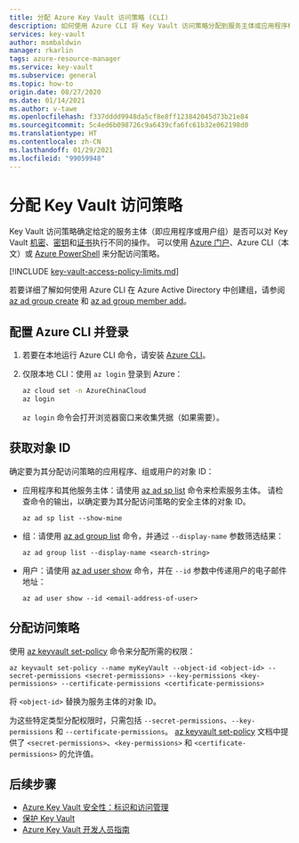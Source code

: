 ```yaml
---
title: 分配 Azure Key Vault 访问策略 (CLI)
description: 如何使用 Azure CLI 将 Key Vault 访问策略分配到服务主体或应用程序标识。
services: key-vault
author: msmbaldwin
manager: rkarlin
tags: azure-resource-manager
ms.service: key-vault
ms.subservice: general
ms.topic: how-to
origin.date: 08/27/2020
ms.date: 01/14/2021
ms.author: v-tawe
ms.openlocfilehash: f337dddd9948da5cf8e8ff123842045d73b21e84
ms.sourcegitcommit: 5c4ed6b098726c9a6439cfa6fc61b32e062198d0
ms.translationtype: HT
ms.contentlocale: zh-CN
ms.lasthandoff: 01/29/2021
ms.locfileid: "99059948"
---
```

# <a name="assign-a-key-vault-access-policy"></a>分配 Key Vault 访问策略

Key Vault 访问策略确定给定的服务主体（即应用程序或用户组）是否可以对 Key Vault [机密](../secrets/index.yml)、[密钥](../keys/index.yml)和[证书](../certificates/index.yml)执行不同的操作。 可以使用 [Azure 门户](assign-access-policy-portal.md)、Azure CLI（本文）或 [Azure PowerShell](assign-access-policy-powershell.md) 来分配访问策略。

[!INCLUDE [key-vault-access-policy-limits.md](../../../includes/key-vault-access-policy-limits.md)]

若要详细了解如何使用 Azure CLI 在 Azure Active Directory 中创建组，请参阅 [az ad group create](/cli/ad/group#az-ad-group-create) 和 [az ad group member add](/cli/ad/group/member#az-ad-group-member-add)。

## <a name="configure-the-azure-cli-and-sign-in"></a>配置 Azure CLI 并登录

1. 若要在本地运行 Azure CLI 命令，请安装 [Azure CLI](/cli/install-azure-cli)。

1. 仅限本地 CLI：使用 `az login` 登录到 Azure：

    ```bash
    az cloud set -n AzureChinaCloud
    az login
    ```

    `az login` 命令会打开浏览器窗口来收集凭据（如果需要）。

## <a name="acquire-the-object-id"></a>获取对象 ID

确定要为其分配访问策略的应用程序、组或用户的对象 ID：

- 应用程序和其他服务主体：请使用 [az ad sp list](/cli/ad/sp#az-ad-sp-list) 命令来检索服务主体。 请检查命令的输出，以确定要为其分配访问策略的安全主体的对象 ID。

    ```azurecli
    az ad sp list --show-mine
    ```

- 组：请使用 [az ad group list](/cli/ad/group#az-ad-group-list) 命令，并通过 `--display-name` 参数筛选结果：

     ```azurecli
    az ad group list --display-name <search-string>
    ```

- 用户：请使用 [az ad user show](/cli/ad/user#az-ad-user-show) 命令，并在 `--id` 参数中传递用户的电子邮件地址：

    ```azurecli
    az ad user show --id <email-address-of-user>
    ```

## <a name="assign-the-access-policy"></a>分配访问策略
    
使用 [az keyvault set-policy](/cli/keyvault#az-keyvault-set-policy) 命令来分配所需的权限：

```azurecli
az keyvault set-policy --name myKeyVault --object-id <object-id> --secret-permissions <secret-permissions> --key-permissions <key-permissions> --certificate-permissions <certificate-permissions>
```

将 `<object-id>` 替换为服务主体的对象 ID。

为这些特定类型分配权限时，只需包括 `--secret-permissions`、`--key-permissions` 和 `--certificate-permissions`。 [az keyvault set-policy](/cli/keyvault#az-keyvault-set-policy) 文档中提供了 `<secret-permissions>`、`<key-permissions>` 和 `<certificate-permissions>` 的允许值。

## <a name="next-steps"></a>后续步骤


- [Azure Key Vault 安全性：标识和访问管理](security-overview.md#identity-management)
- [保护 Key Vault](secure-your-key-vault.md)
- [Azure Key Vault 开发人员指南](developers-guide.md)
<!--
- [Azure Key Vault best practices](best-practices.md)
-->
